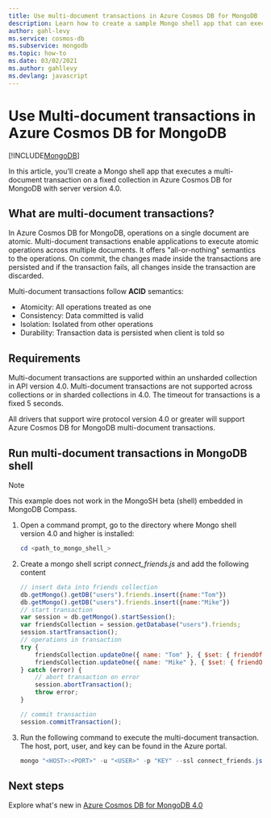 ```yaml
---
title: Use multi-document transactions in Azure Cosmos DB for MongoDB
description: Learn how to create a sample Mongo shell app that can execute a multi-document transaction (all-or-nothing semantic) on a fixed collection in Azure Cosmos DB for MongoDB 4.0.
author: gahl-levy
ms.service: cosmos-db
ms.subservice: mongodb
ms.topic: how-to
ms.date: 03/02/2021
ms.author: gahllevy
ms.devlang: javascript
---
```


# Use Multi-document transactions in Azure Cosmos DB for MongoDB
[!INCLUDE[MongoDB](../includes/appliesto-mongodb.md)]

In this article, you'll create a Mongo shell app that executes a multi-document transaction on a fixed collection in Azure Cosmos DB for MongoDB with server version 4.0.

## What are multi-document transactions?

In Azure Cosmos DB for MongoDB, operations on a single document are atomic. Multi-document transactions enable applications to execute atomic operations across multiple documents. It offers "all-or-nothing" semantics to the operations. On commit, the changes made inside the transactions are persisted and if the transaction fails, all changes inside the transaction are discarded.

Multi-document transactions follow **ACID** semantics:

* Atomicity: All operations treated as one​
* Consistency: Data committed is valid​
* Isolation: Isolated from other operations​
* Durability: Transaction data is persisted when client is told so​

## Requirements

Multi-document transactions are supported within an unsharded collection in API version 4.0. Multi-document transactions are not supported across collections or in sharded collections in 4.0. The timeout for transactions is a fixed 5 seconds.

All drivers that support wire protocol version 4.0 or greater will support Azure Cosmos DB for MongoDB multi-document transactions.

## Run multi-document transactions in MongoDB shell
> [!Note]
> This example does not work in the MongoSH beta (shell) embedded in MongoDB Compass.

1. Open a command prompt, go to the directory where Mongo shell version 4.0 and higher is installed:

   ```powershell
   cd <path_to_mongo_shell_>
   ```

2. Create a mongo shell script *connect_friends.js* and add the following content

   ```javascript
   // insert data into friends collection
   db.getMongo().getDB("users").friends.insert({name:"Tom"})
   db.getMongo().getDB("users").friends.insert({name:"Mike"})
   // start transaction
   var session = db.getMongo().startSession();
   var friendsCollection = session.getDatabase("users").friends;
   session.startTransaction();
   // operations in transaction
   try {
       friendsCollection.updateOne({ name: "Tom" }, { $set: { friendOf: "Mike" } } );
       friendsCollection.updateOne({ name: "Mike" }, { $set: { friendOf: "Tom" } } );
   } catch (error) {
       // abort transaction on error
       session.abortTransaction();
       throw error;
   }

   // commit transaction
   session.commitTransaction();
   ```

3. Run the following command to execute the multi-document transaction. The host, port, user, and key can be found in the Azure portal.

   ```powershell
   mongo "<HOST>:<PORT>" -u "<USER>" -p "KEY" --ssl connect_friends.js
   ```

## Next steps

Explore what's new in [Azure Cosmos DB for MongoDB 4.0](feature-support-40.md)

